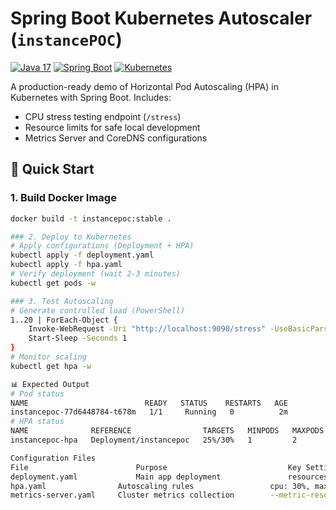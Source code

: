 # Spring Boot Kubernetes Autoscaler (`instancePOC`)

[![Java 17](https://img.shields.io/badge/Java-17-red)](https://openjdk.org/projects/jdk/17/)
[![Spring Boot](https://img.shields.io/badge/Spring_Boot-3.4-green)](https://spring.io/projects/spring-boot)
[![Kubernetes](https://img.shields.io/badge/Kubernetes-1.29-blue)](https://kubernetes.io/)

A production-ready demo of Horizontal Pod Autoscaling (HPA) in Kubernetes with Spring Boot. Includes:
- CPU stress testing endpoint (`/stress`)
- Resource limits for safe local development
- Metrics Server and CoreDNS configurations

## 🚀 Quick Start

### 1. Build Docker Image
```bash
docker build -t instancepoc:stable .

### 2. Deploy to Kubernetes
# Apply configurations (Deployment + HPA)
kubectl apply -f deployment.yaml
kubectl apply -f hpa.yaml
# Verify deployment (wait 2-3 minutes)
kubectl get pods -w

### 3. Test Autoscaling
# Generate controlled load (PowerShell)
1..20 | ForEach-Object {
    Invoke-WebRequest -Uri "http://localhost:9090/stress" -UseBasicParsing
    Start-Sleep -Seconds 1
}
# Monitor scaling
kubectl get hpa -w

📊 Expected Output
# Pod status
NAME                          READY   STATUS    RESTARTS   AGE
instancepoc-77d6448784-t678m   1/1     Running   0          2m
# HPA status
NAME              REFERENCE                TARGETS   MINPODS   MAXPODS   REPLICAS
instancepoc-hpa   Deployment/instancepoc   25%/30%   1         2         2

Configuration Files
File	                    Purpose	                          Key Settings
deployment.yaml	            Main app deployment	              resources: 200m CPU, 256Mi memory
hpa.yaml	            Autoscaling rules	              cpu: 30%, maxReplicas: 2
metrics-server.yaml	    Cluster metrics collection	      --metric-resolution=15s
